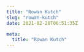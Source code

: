 ```yaml
---
title: "Rowan Kutch"
slug: "rowan-kutch"
date: 2021-02-20T06:51:35Z

meta:
  title: "Rowan Kutch"
---
```


